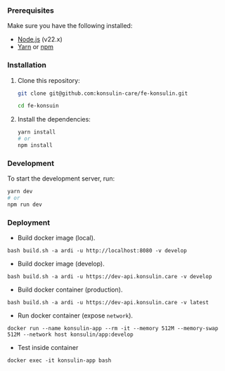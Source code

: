 ### Prerequisites

Make sure you have the following installed:

- [Node.js](https://nodejs.org/) (v22.x)
- [Yarn](https://yarnpkg.com/) or [npm](https://www.npmjs.com/)

### Installation

1. Clone this repository:

   ```sh
   git clone git@github.com:konsulin-care/fe-konsulin.git
   
   cd fe-konsuin
   ```

2. Install the dependencies:

   ```sh
   yarn install
   # or
   npm install
   ```

### Development

To start the development server, run:

```sh
yarn dev
# or
npm run dev
```

### Deployment

- Build docker image (local).

```shell
bash build.sh -a ardi -u http://localhost:8080 -v develop
```

- Build docker image (develop).

```shell
bash build.sh -a ardi -u https://dev-api.konsulin.care -v develop
```

- Build docker container (production).

```shell
bash build.sh -a ardi -u https://dev-api.konsulin.care -v latest
```

- Run docker container (expose `network`).

```shell
docker run --name konsulin-app --rm -it --memory 512M --memory-swap 512M --network host konsulin/app:develop
```

- Test inside container

```shell
docker exec -it konsulin-app bash
```
